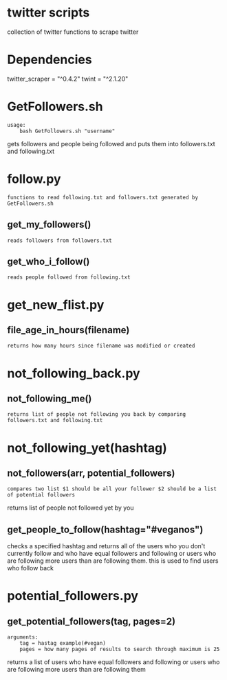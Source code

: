 # twitter scripts
collection of twitter functions to scrape twitter

# Dependencies
twitter_scraper = "^0.4.2"
twint = "^2.1.20"

# GetFollowers.sh
    usage:
        bash GetFollowers.sh "username"
gets followers and people being followed and puts them into followers.txt and following.txt

# follow.py
    functions to read following.txt and followers.txt generated by GetFollowers.sh

## get_my_followers()
    reads followers from followers.txt 

## get_who_i_follow()
    reads people followed from following.txt

# get_new_flist.py

## file_age_in_hours(filename)
    returns how many hours since filename was modified or created

# not_following_back.py

## not_following_me()
    returns list of people not following you back by comparing followers.txt and following.txt 

# not_following_yet(hashtag)

## not_followers(arr, potential_followers)
    compares two list $1 should be all your follower $2 should be a list of potential followers
    
returns list of people not followed yet by you

## get_people_to_follow(hashtag="#veganos")
checks a specified hashtag and returns all of the users who you don't currently follow and who have equal followers and following 
or users who are following more users than are following them. this is used to find users who follow back

# potential_followers.py

## get_potential_followers(tag, pages=2)
    arguments:
        tag = hastag example(#vegan)
        pages = how many pages of results to search through maximum is 25
returns a list of users who have equal followers and following or users who are following more users than are following them